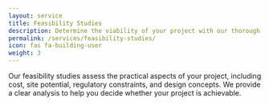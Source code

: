 ```yaml
---
layout: service
title: Feasibility Studies
description: Determine the viability of your project with our thorough feasibility studies.
permalink: /services/feasibility-studies/
icon: fas fa-building-user
weight: 3
---
```


Our feasibility studies assess the practical aspects of your project, including cost, site potential, regulatory constraints, and design concepts. We provide a clear analysis to help you decide whether your project is achievable.
